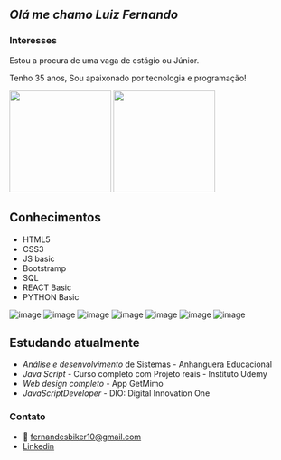 ##  *Olá me chamo Luiz Fernando*

### Interesses 

Estou a procura de uma vaga de estágio ou Júnior.

Tenho 35 anos, Sou apaixonado por tecnologia e programação!
<div>
  <a hef="https://github.com/Luizfcs35/Luizfcs35/">
<img height="180em" src="https://github-readme-stats.vercel.app/api?username=Luizfcs35&theme=blue-green" />
<img height="180em"   src="https://github-readme-stats.vercel.app/api/top-langs/?username=Luizfcs35&theme=blue-green">
</div>

## Conhecimentos
* HTML5
* CSS3
* JS basic
* Bootstramp
* SQL
* REACT Basic
* PYTHON Basic

![image](https://user-images.githubusercontent.com/90050988/204033338-35682d9d-2f79-4224-ae61-dbd9b855ba47.png)
![image](https://user-images.githubusercontent.com/90050988/204031728-53a048db-96d4-4b5b-9898-33bbb2ebbde3.png)
![image](https://user-images.githubusercontent.com/90050988/204032032-ad143321-8fe4-4ccb-813e-d7d036a94674.png)
![image](https://user-images.githubusercontent.com/90050988/204032130-4e5425c9-079b-4528-8fe4-d668c9fe080b.png)
![image](https://user-images.githubusercontent.com/90050988/204032533-63e70f87-b485-4c05-a558-a6ab2db7eafd.png)
![image](https://user-images.githubusercontent.com/90050988/204032636-7a9af967-5c51-45a4-8659-3e27a8c63640.png)
![image](https://user-images.githubusercontent.com/90050988/204032846-30f88cc8-c777-464d-94b9-4cbdee7c5839.png)


## Estudando atualmente 
*  *Análise e desenvolvimento* de  Sistemas - Anhanguera Educacional
*  *Java Script* - Curso completo com Projeto reais - Instituto Udemy
*  *Web design completo* -  App GetMimo
*  *JavaScriptDeveloper* - DIO: Digital Innovation One 


### Contato
* 📩 fernandesbiker10@gmail.com
* [Linkedin](https://www.linkedin.com/in/luiz-fernando-castro-de-souza-18991a189/)
<!---
Luizfcs35/Luizfcs35 is a ✨ special ✨ repository because its `README.md` (this file) appears on your GitHub profile.
You can click the Preview link to take a look at your changes.
--->
